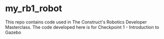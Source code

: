 # my_rb1_robot
This repo contains code used in The Construct's Robotics Developer Masterclass. The code developed here is for Checkpoint 1 - Introduction to Gazebo
